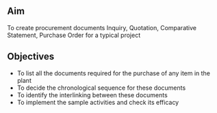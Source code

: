 ## Aim 

To create procurement documents Inquiry, Quotation, Comparative Statement, Purchase Order for a typical project

## Objectives 
 
-	To list all the documents required for the purchase of any item in the plant
-	To decide the chronological sequence for these documents
-	To identify the interlinking between these documents  
-	To implement the sample activities and check its efficacy
